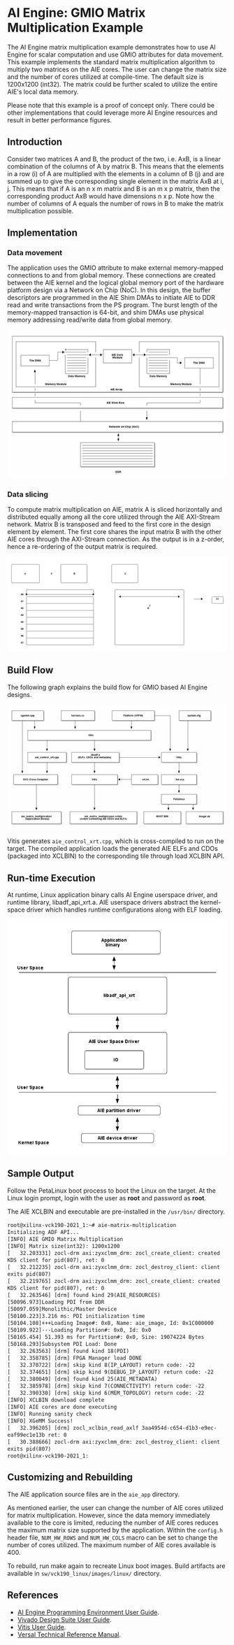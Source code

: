 # AI Engine: GMIO Matrix Multiplication Example

The AI Engine matrix multiplication example demonstrates how to use AI Engine for scalar computation and use GMIO attributes for data movement. This example implements the standard matrix multiplication algorithm to multiply two matrices on the AIE cores. The user can change the matrix size and the number of cores utilized at compile-time. The default size is 1200x1200 (int32). The matrix could be further scaled to utilize the entire AIE's local data memory.

Please note that this example is a proof of concept only. There could be other implementations that could leverage more AI Engine resources and result in better performance figures.

## Introduction

Consider two matrices A and B, the product of the two, i.e. AxB, is a linear combination of the columns of A by matrix B. This means that the elements in a row (i) of A are multiplied with the elements in a column of B (j) and are summed up to give the corresponding single element in the matrix AxB at i, j. This means that if A is an n x m matrix and B is an m x p matrix, then the corresponding product AxB would have dimensions n x p. Note how the number of columns of A equals the number of rows in B to make the matrix multiplication possible.

## Implementation

### Data movement

The application uses the GMIO attribute to make external memory-mapped connections to and from global memory. These connections are created between the AIE kernel and the logical global memory port of the hardware platform design via a Network on Chip (NoC). In this design, the buffer descriptors are programmed in the AIE Shim DMAs to initiate AIE to DDR read and write transactions from the PS program. The burst length of the memory-mapped transaction is 64-bit, and shim DMAs use physical memory addressing read/write data from global memory.

![Data movement](images/data_movement.png)

### Data slicing

To compute matrix multiplication on AIE, matrix A is sliced horizontally and distributed equally among all the core utilized through the AIE AXI-Stream network. Matrix B is transposed and feed to the first core in the design element by element. The first core shares the input matrix B with the other AIE cores through the AXI-Stream connection. As the output is in a z-order, hence a re-ordering of the output matrix is required.

![Data Slicing](images/data_slicing.png)

## Build Flow

The following graph explains the build flow for GMIO based AI Engine designs.

![Build flow](images/build_flow.png)

Vitis generates `aie_control_xrt.cpp`, which is cross-compiled to run on the target. The compiled application loads the generated AIE ELFs and CDOs (packaged into XCLBIN) to the corresponding tile through load XCLBIN API.

## Run-time Execution

At runtime, Linux application binary calls AI Engine userspace driver, and runtime library, libadf_api_xrt.a. AIE userspace drivers abstract the kernel-space driver which handles runtime configurations along with ELF loading.

![Programming flow](images/runtime.png)

## Sample Output

Follow the PetaLinux boot process to boot the Linux on the target. At the Linux login prompt, login with the user as **root** and password as **root**.

The AIE XCLBIN and executable are pre-installed in the `/usr/bin/` directory.

```
root@xilinx-vck190-2021_1:~# aie-matrix-multiplication
Initializing ADF API...
[INFO] AIE GMIO Matrix Multiplication
[INFO] Matrix size(int32): 1200x1200
[   32.203331] zocl-drm axi:zyxclmm_drm: zocl_create_client: created KDS client for pid(807), ret: 0
[   32.212235] zocl-drm axi:zyxclmm_drm: zocl_destroy_client: client exits pid(807)
[   32.219765] zocl-drm axi:zyxclmm_drm: zocl_create_client: created KDS client for pid(807), ret: 0
[   32.263546] [drm] found kind 29(AIE_RESOURCES)
[50096.973]Loading PDI from DDR
[50097.059]Monolithic/Master Device
[50100.223]3.216 ms: PDI initialization time
[50104.108]+++Loading Image#: 0x0, Name: aie_image, Id: 0x1C000000
[50109.922]---Loading Partition#: 0x0, Id: 0x0
[50165.454] 51.393 ms for Partition#: 0x0, Size: 19074224 Bytes
[50168.293]Subsystem PDI Load: Done
[   32.263563] [drm] found kind 18(PDI)
[   32.358785] [drm] FPGA Manager load DONE
[   32.370722] [drm] skip kind 8(IP_LAYOUT) return code: -22
[   32.374651] [drm] skip kind 9(DEBUG_IP_LAYOUT) return code: -22
[   32.380049] [drm] found kind 25(AIE_METADATA)
[   32.385978] [drm] skip kind 7(CONNECTIVITY) return code: -22
[   32.390330] [drm] skip kind 6(MEM_TOPOLOGY) return code: -22
[INFO] XCLBIN download complete
[INFO] AIE cores are done executing
[INFO] Running sanity check
[INFO] XGeMM Success!
[   32.396205] [drm] zocl_xclbin_read_axlf 3aa4954d-c654-d1b3-e9ec-eaf99ec1e13b ret: 0
[   30.388666] zocl-drm axi:zyxclmm_drm: zocl_destroy_client: client exits pid(807)
root@xilinx-vck190-2021_1:
```

## Customizing and Rebuilding

The AIE application source files are in the `aie_app` directory.

As mentioned earlier, the user can change the number of AIE cores utilized for matrix multiplication. However, since the data memory immediately available to the core is limited, reducing the number of AIE cores reduces the maximum matrix size supported by the application. Within the `config.h` header file, `NUM_HW_ROWS` and `NUM_HW_COLS` macro can be set to change the number of cores utilized. The maximum number of AIE cores available is 400.

To rebuild, run make again to recreate Linux boot images. Build artifacts are available in `sw/vck190_linux/images/linux/` directory.

## References
* [AI Engine Programming Environment User Guide](https://www.xilinx.com/html_docs/xilinx2021_1/vitis_doc/yii1603912637443.html).
* [Vivado Design Suite User Guide](https://www.xilinx.com/support/documentation/sw_manuals/xilinx2021_1/ug973-vivado-release-notes-install-license.pdf).
* [Vitis User Guide](https://www.xilinx.com/html_docs/xilinx2021_1/vitis_doc/acceleration_release_notes.html).
* [Versal Technical Reference Manual](https://www.xilinx.com/products/silicon-devices/acap/versal-ai-core.html?resultsTablePreSelect=xlnxdocumenttypes:Architecture%20Manuals#documentation).
